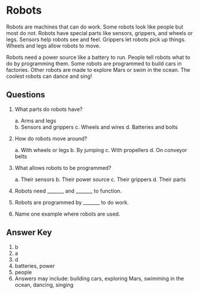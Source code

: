 # Robots

Robots are machines that can do work. Some robots look like people but most do not. Robots have special parts like sensors, grippers, and wheels or legs. Sensors help robots see and feel. Grippers let robots pick up things. Wheels and legs allow robots to move.

Robots need a power source like a battery to run. People tell robots what to do by programming them. Some robots are programmed to build cars in factories. Other robots are made to explore Mars or swim in the ocean. The coolest robots can dance and sing!

## Questions

1. What parts do robots have?

   a. Arms and legs  
   b. Sensors and grippers
   c. Wheels and wires
   d. Batteries and bolts

2. How do robots move around?

   a. With wheels or legs
   b. By jumping
   c. With propellers
   d. On conveyor belts

3. What allows robots to be programmed?

   a. Their sensors
   b. Their power source
   c. Their grippers
   d. Their parts

4. Robots need _______ and _______ to function.

5. Robots are programmed by _______ to do work.

6. Name one example where robots are used.

## Answer Key

1. b
2. a
3. d
4. batteries, power
5. people
6. Answers may include: building cars, exploring Mars, swimming in the ocean, dancing, singing

